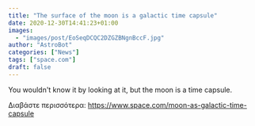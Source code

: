 ```yaml
---
title: "The surface of the moon is a galactic time capsule"
date: 2020-12-30T14:41:23+01:00
images:
  - "images/post/EoSeqDCQC2DZGZBNgnBccF.jpg"
author: "AstroBot"
categories: ["News"]
tags: ["space.com"]
draft: false
---
```


You wouldn't know it by looking at it, but the moon is a time capsule. 

Διαβάστε περισσότερα: https://www.space.com/moon-as-galactic-time-capsule
